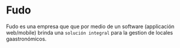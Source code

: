# Fudo

Fudo es una empresa que que por medio de un software (applicación web/mobile) brinda una `solución integral` para la gestion de locales gaastronómicos.
